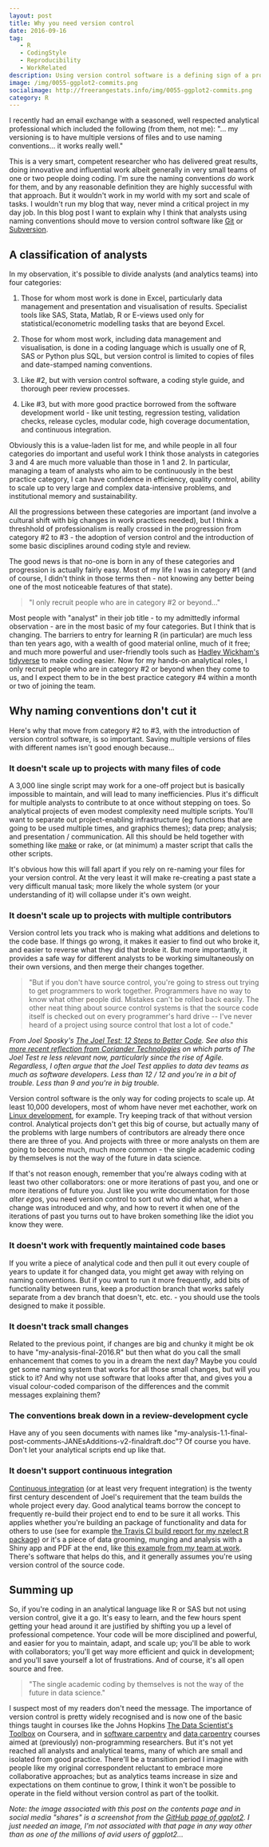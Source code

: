 ```yaml
---
layout: post
title: Why you need version control
date: 2016-09-16
tag: 
   - R
   - CodingStyle
   - Reproducibility
   - WorkRelated
description: Using version control software is a defining sign of a professional approach to serious data analysis
image: /img/0055-ggplot2-commits.png
socialimage: http://freerangestats.info/img/0055-ggplot2-commits.png
category: R
---
```


I recently had an email exchange with a seasoned, well respected analytical professional which included the following (from them, not me): "... my versioning is to have multiple versions of files and to use naming conventions... it works really well."

This is a very smart, competent researcher who has delivered great results, doing innovative and influential work albeit generally in very small teams of one or two people doing coding.  I'm sure the naming conventions *do* work for them, and by any reasonable definition they are highly successful with that approach.  But it wouldn't work in my world with my sort and scale of tasks.  I wouldn't run my blog that way, never mind a critical project in my day job.  In this blog post I want to explain why I think that analysts using naming conventions should move to version control software like [Git](https://git-scm.com/) or [Subversion](https://subversion.apache.org/).

## A classification of analysts

In my observation, it's possible to divide analysts (and analytics teams) into four categories:

1. Those for whom most work is done in Excel, particularly data management and presentation and visualisation of results.  Specialist tools like SAS, Stata, Matlab, R or E-views used only for statistical/econometric modelling tasks that are beyond Excel.

2. Those for whom most work, including data management and visualisation, is done in a coding language which is usually one of R, SAS or Python plus SQL, but version control is limited to copies of files and date-stamped naming conventions.

3. Like #2, but with version control software, a coding style guide, and thorough peer review processes.

4. Like #3, but with more good practice borrowed from the software development world - like unit testing, regression testing, validation checks, release cycles, modular code, high coverage documentation, and continuous integration.

Obviously this is a value-laden list for me, and while people in all four categories do important and useful work I think those analysts in categories 3 and 4 are much more valuable than those in 1 and 2.  In particular, managing a team of analysts who aim to be continuously in the best practice category, I can have confidence in efficiency, quality control, ability to scale up to very large and complex data-intensive problems, and institutional memory and sustainability.  

All the progressions between these categories are important (and involve a cultural shift with big changes in work practices needed), but I think a threshhold of professionalism is really crossed in the progression from category #2 to #3 - the adoption of version control and the introduction of some basic disciplines around coding style and review.  

The good news is that no-one is born in any of these categories and progression is actually fairly easy.  Most of my life I was in category #1 (and of course, I didn't think in those terms then - not knowing any better being one of the most noticeable features of that state).  

> "I only recruit people who are in category #2 or beyond..."

Most people with "analyst" in their job title - to my admittedly informal observation - are in the most basic of my four categories.  But I think that is changing.  The barriers to entry for learning R (in particular) are much less than ten years ago, with a wealth of good material online, much of it free; and much more powerful and user-friendly tools such as [Hadley Wickham's tidyverse](http://r4ds.had.co.nz/introduction.html) to make coding easier.   Now for my hands-on analytical roles, I only recruit people who are in category #2 or beyond when they come to us, and I expect them to be in the best practice category #4 within a month or two of joining the team.



## Why naming conventions don't cut it

Here's why that move from category #2 to #3, with the introduction of version control software, is so important.  Saving multiple versions of files with different names isn't good enough because...

### It doesn't scale up to projects with many files of code

A 3,000 line single script may work for a one-off project but is basically impossible to maintain, and will lead to many inefficiencies.  Plus it's difficult for multiple analysts to contribute to at once without stepping on toes.  So analytical projects of even modest complexity need multiple scripts.  You'll want to separate out project-enabling infrastructure (eg functions that are going to be used multiple times, and graphics themes); data prep; analysis; and presentation / communication.  All this should be held together with something like [make](https://en.wikipedia.org/wiki/Makefile) or rake, or (at minimum) a master script that calls the other scripts.

It's obvious how this will fall apart if you rely on re-naming your files for your version control.  At the very least it will make re-creating a past state a very difficult manual task; more likely the whole system (or your understanding of it) will collapse under it's own weight.

### It doesn't scale up to projects with multiple contributors

Version control lets you track who is making what additions and deletions to the code base.  If things go wrong, it makes it easier to find out who broke it, and easier to reverse what they did that broke it.  But more importantly, it provides a safe way for different analysts to be working simultaneously on their own versions, and then merge their changes together.

> "But if you don't have source control, you're going to stress out trying to get programmers to work together. Programmers have no way to know what other people did. Mistakes can't be rolled back easily. The other neat thing about source control systems is that the source code itself is checked out on every programmer's hard drive -- I've never heard of a project using source control that lost a lot of code."

*From Joel Sposky's [The Joel Test: 12 Steps to Better Code](http://www.joelonsoftware.com/articles/fog0000000043.html).  See also this [more recent reflection from Coriander Technologies](http://www.coriandertech.com/2011/11/05/the-joel-test-is-antiquated/) on which parts of The Joel Test re less relevant now, particularly since the rise of Agile.  Regardless, I often argue that the Joel Test applies to data dev teams as much as software developers.  Less than 12 / 12 and you're in a bit of trouble.  Less than 9 and you're in big trouble.*

Version control software is the only way for coding projects to scale up.  At least 10,000 developers, most of whom have never met eachother, work on [Linux development](http://www.zdnet.com/article/who-writes-linux-almost-10000-developers/), for example.  Try keeping track of that without version control.  Analytical projects don't get this big of course, but actually many of the problems with large numbers of contributors are already there once there are three of you.  And projects with three or more analysts on them are going to become much, much more common - the single academic coding by themselves is not the way of the future in data science.

If that's not reason enough, remember that you're always coding with at least two other collaborators: one or more iterations of past you, and one or more iterations of future you.  Just like you write documentation for those *alter egos*, you need version control to sort out who did what, when a change was introduced and why, and how to revert it when one of the iterations of past you turns out to have broken something like the idiot you know they were.

### It doesn't work with frequently maintained code bases

If you write a piece of analytical code and then pull it out every couple of years to update it for changed data, you might get away with relying on naming conventions.  But if you want to run it more frequently, add bits of functionality between runs, keep a production branch that works safely separate from a dev branch that doesn't, etc. etc. - you should use the tools designed to make it possible.

### It doesn't track small changes

Related to the previous point, if changes are big and chunky it might be ok to have "my-analysis-final-2016.R" but then what do you call the small enhancement that comes to you in a dream the next day?  Maybe you could get some naming system that works for all those small changes, but will you stick to it?  And why not use software that looks after that, and gives you a visual colour-coded comparison of the differences and the commit messages explaining them?

### The conventions break down in a review-development cycle

Have any of you seen documents with names like "my-analysis-1.1-final-post-comments-JANEsAdditions-v2-finaldraft.doc"?  Of course you have.  Don't let your analytical scripts end up like that.

### It doesn't support continuous integration

[Continuous integration](https://en.wikipedia.org/wiki/Continuous_integration) (or at least very frequent integration) is the twenty first century descendent of Joel's requirement that the team builds the whole project every day.  Good analytical teams borrow the concept to frequently re-build their project end to end to be sure it all works.  This applies whether you're building an package of functionality and data for others to use (see for example [the Travis CI build report for my nzelect R package](https://travis-ci.org/ellisp/nzelect)) or it's a piece of data grooming, munging and analysis with a Shiny app and PDF at the end, like [this example from my team at work](http://www.mbie.govt.nz/info-services/sectors-industries/tourism/tourism-research-data/international-tourism-forecasts).  There's software that helps do this, and it generally assumes you're using version control of the source code.

## Summing up

So, if you're coding in an analytical language like R or SAS but not using version control, give it a go.  It's easy to learn, and the few hours spent getting your head around it are justified by shifting you up a level of professional competence.  Your code will be more disciplined and powerful, and easier for you to maintain, adapt, and scale up; you'll be able to work with collaborators; you'll get way more efficient and quick in development; and you'll save yourself a lot of frustrations.  And of course, it's all open source and free.

> "The single academic coding by themselves is not the way of the future in data science."

I suspect most of my readers don't need the message.  The importance of version control is pretty widely recognised and is now one of the basic things taught in courses like the Johns Hopkins [The Data Scientist's Toolbox](https://www.coursera.org/learn/data-scientists-tools) on Coursera, and in [software carpentry](http://software-carpentry.org/) and [data carpentry](http://www.datacarpentry.org/) courses aimed at (previously) non-programming researchers.  But it's not yet reached all analysts and analytical teams, many of which are small and isolated from good practice.  There'll be a transition period I imagine with people like my original correspondent reluctant to embrace more collaborative approaches; but as analytics teams increase in size and expectations on them continue to grow, I think it won't be possible to operate in the field without version control as part of the toolkit.


*Note: the image associated with this post on the contents page and in social media "shares" is a screenshot from the [GitHub page of ggplot2](https://github.com/hadley/ggplot2).  I just needed an image, I'm not associated with that page in any way other than as one of the millions of avid users of ggplot2...*
